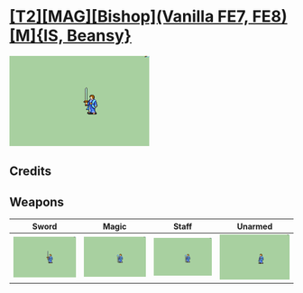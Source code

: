 # [\[T2\]\[MAG\]\[Bishop\]\(Vanilla FE7, FE8\)\[M\]{IS, Beansy}](./)

<img src="./1.%20Sword%20%7BBeansy%7D/Sword_000.png" alt="[T2][MAG][Bishop](Vanilla FE7, FE8)[M]{IS, Beansy} standing" />

## Credits



## Weapons


|Sword |Magic |Staff |Unarmed |
|  :---: | :---: | :---: | :---: |
| <img alt="Sword animation" src="./1.%20Sword%20%7BBeansy%7D/Sword.gif" /> | <img alt="Magic animation" src="./6.%20Magic%20(+Staff%20FE8)/Magic.gif" /> | <img alt="Staff animation" src="./7.%20Staff%20(FE7)/Staff.gif" /> | <img alt="Unarmed animation" src="./8.%20Unarmed/Unarmed.gif" /> |
